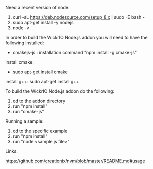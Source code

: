 Need a recent version of node:

1. curl -sL https://deb.nodesource.com/setup_8.x | sudo -E bash -
2. sudo apt-get install -y nodejs
3. node -v


In order to build the WickrIO Node.js addon you will need to have the following installed:
- cmakejs-js : installation command "npm install -g cmake-js"

install cmake:
- sudo apt-get install cmake

install g++:
sudo apt-get install g++



To build the WickrIO Node.js addon do the following:
1. cd to the addon directory
2. run "npm install"
3. run "cmake-js"

Running a sample:
1. cd to the specific example
2. run "npm install"
3. run "node <sample.js file>"



Links:

https://github.com/creationix/nvm/blob/master/README.md#usage
